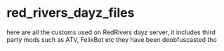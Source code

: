 # red_rivers_dayz_files
here are all the customs used on RedRivers dayz server, it includes third party mods such as ATV, FelixBot etc they have been deobfuscasted tho
